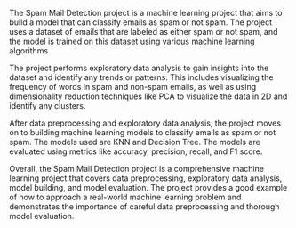 The Spam Mail Detection project is a machine learning project that aims to build a model that can classify emails as spam or not spam. The project uses a dataset of emails that are labeled as either spam or not spam, and the model is trained on this dataset using various machine learning algorithms.

The project performs exploratory data analysis to gain insights into the dataset and identify any trends or patterns. This includes visualizing the frequency of words in spam and non-spam emails, as well as using dimensionality reduction techniques like PCA to visualize the data in 2D and identify any clusters.

After data preprocessing and exploratory data analysis, the project moves on to building machine learning models to classify emails as spam or not spam. The models used are KNN and Decision Tree. The models are evaluated using metrics like accuracy, precision, recall, and F1 score.

Overall, the Spam Mail Detection project is a comprehensive machine learning project that covers data preprocessing, exploratory data analysis, model building, and model evaluation. The project provides a good example of how to approach a real-world machine learning problem and demonstrates the importance of careful data preprocessing and thorough model evaluation.
